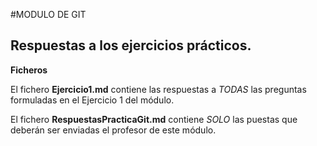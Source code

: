 #MODULO DE GIT

<h2>Respuestas a los ejercicios prácticos.</h2>

**Ficheros**

El fichero **Ejercicio1.md** contiene las respuestas a _TODAS_ las preguntas formuladas en el Ejercicio 1 del módulo.

El fichero **RespuestasPracticaGit.md** contiene _SOLO_ las puestas que deberán ser enviadas el profesor de este módulo.
